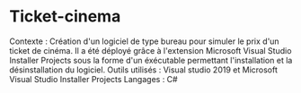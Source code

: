# Ticket-cinema

Contexte :
  Création d'un logiciel de type bureau pour simuler le prix d'un ticket de cinéma.
  Il a été déployé grâce à l'extension Microsoft Visual Studio Installer Projects sous la forme d'un éxécutable permettant l'installation et la désinstallation du logiciel.
Outils utilisés : Visual studio 2019 et Microsoft Visual Studio Installer Projects
Langages : C#
